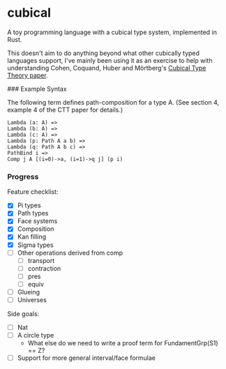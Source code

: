 # cubical
A toy programming language with a cubical type system, implemented in Rust.

This doesn't aim to do anything beyond what other cubically typed languages support,
I've mainly been using it as an exercise to help with understanding Cohen, Coquand, Huber and Mörtberg's [Cubical Type Theory paper](https://arxiv.org/abs/1611.02108).

### Example Syntax

The following term defines path-composition for a type A. (See section 4, example 4 of the CTT paper for details.)
```
Lambda (a: A) =>
Lambda (b: A) =>
Lambda (c: A) =>
Lambda (p: Path A a b) =>
Lambda (q: Path A b c) =>
PathBind i =>
Comp j A [(i=0)->a, (i=1)->q j] (p i)
```

### Progress

Feature checklist:
- [x] Pi types
- [x] Path types
- [x] Face systems
- [x] Composition
- [x] Kan filling
- [x] Sigma types
- [ ] Other operations derived from comp
    - [ ] transport
    - [ ] contraction
    - [ ] pres
    - [ ] equiv
- [ ] Glueing
- [ ] Universes

Side goals:
- [ ] Nat
- [ ] A circle type
    - What else do we need to write a proof term for FundamentGrp(S1) == Z?
- [ ] Support for more general interval/face formulae
